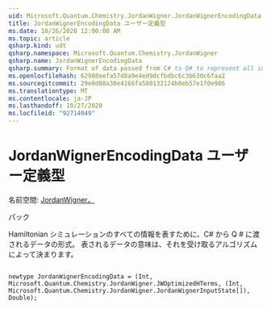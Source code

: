 ```yaml
---
uid: Microsoft.Quantum.Chemistry.JordanWigner.JordanWignerEncodingData
title: JordanWignerEncodingData ユーザー定義型
ms.date: 10/26/2020 12:00:00 AM
ms.topic: article
qsharp.kind: udt
qsharp.namespace: Microsoft.Quantum.Chemistry.JordanWigner
qsharp.name: JordanWignerEncodingData
qsharp.summary: Format of data passed from C# to Q# to represent all information for Hamiltonian simulation. The meaning of the data represented is determined by the algorithm that receives it.
ms.openlocfilehash: 62988eefa57d8a9e4ed9dcfbdbc6c3b630c6faa2
ms.sourcegitcommit: 29e0d88a30e4166fa580132124b0eb57e1f0e986
ms.translationtype: MT
ms.contentlocale: ja-JP
ms.lasthandoff: 10/27/2020
ms.locfileid: "92714049"
---
```

# <a name="jordanwignerencodingdata-user-defined-type"></a>JordanWignerEncodingData ユーザー定義型

名前空間: [JordanWigner。](xref:Microsoft.Quantum.Chemistry.JordanWigner)

パック [](https://nuget.org/packages/)


Hamiltonian シミュレーションのすべての情報を表すために、C# から Q # に渡されるデータの形式。
表されるデータの意味は、それを受け取るアルゴリズムによって決まります。

```qsharp

newtype JordanWignerEncodingData = (Int, Microsoft.Quantum.Chemistry.JordanWigner.JWOptimizedHTerms, (Int, Microsoft.Quantum.Chemistry.JordanWigner.JordanWignerInputState[]), Double);
```

